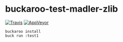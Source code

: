 # buckaroo-test-madler-zlib

[![Travis](https://img.shields.io/travis/njlr/buckaroo-test-madler-zlib.svg)](https://travis-ci.org/njlr/buckaroo-test-madler-zlib)
[![AppVeyor](https://img.shields.io/appveyor/ci/njlr/buckaroo-test-madler-zlib.svg)](https://ci.appveyor.com/project/njlr/buckaroo-test-madler-zlib)

```
buckaroo install
buck run :test1
```

